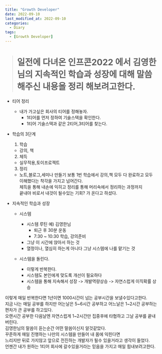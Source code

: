 ```yaml
---
title: "Growth Developer"
date: 2022-09-10
last_modified_at: 2022-09-10
categories: 
  - Diary
tags:
  - [Growth Developer]
---
```



># 일전에 다녀온 인프콘2022 에서 김영한님의 지속적인 학습과 성장에 대해 말씀해주신 내용을 정리 해보려고한다.

- 티어 정리
  - 내가 가고싶은 회사의 티어를 정해놓자.
    - 1티어를 먼저 정하여 기술스택을 확인한다.
    - 1티어 기술스택과 같은 2티어,3티어를 찾는다.

- 학습의 3단계
  1. 학습
    - 강의, 책
  2. 체득
    - 실무적용,토이프로젝트
  3. 정리
    - 노트,블로그,세미나 만들기
  보통 1번 학습에서 강의,책 모두 다 완료하고 모두 이해했다는 착각을 가지고 넘어간다.  
  체득을 통해 내손에 익히고 정리를 통해 머리속에서 정리하는 과정까지  
  끝내야 비로서 내것이 될수있는 기회? 가 온다고 하셨다.  
  
- 지속적인 학습과 성장
  - 시스템
    - 시스템 루틴 예) 김영한님
        - 퇴근 후 30분 운동
        - 7:30 ~ 10:30 학습, 강의준비
    - 그냥 이 시간에 앉아서 하는 것
    - 열정이나, 열심히 하는게 아니다 그냥 시스템에 나를 맡기는 것

  - 시스템을 돌린다.
      - 이렇게 반복한다.
      - 시스템도 본인에게 맞도록 개선이 필요하다
      - 시스템을 통해 지속해서 성장 -> 개발역량상승 -> 자연스럽게 이직확률 상승

이렇게 매일 반복한다면 1년이면 1000시간이 넘는 공부시간을 보낼수있다고한다.  
지금 나는 매일 공부를 하지만 어는날은 5~6시간 공부하고 어느날은 1~2시간 공부하는 편차가 큰 공부를 하고있다.  
오랜시간 공부한 다음날엔 자연스럽게 1~2시간만 집중후에 타협하고 그날 공부를 끝내버린다.  
김영한님의 말씀이 듣는순간 어떤 말씀이신지 알것같았다.  
꾸준하게 매일 진행하는 나만의 시스템을 만들어 내 몸에 익힌다면  
느리지만 뒤로 가지않고 앞으로 전진하는 개발자가 될수 있을거라고 생각이 들었다.  
언젠간 내가 원하는 1티어 회사에 갈수있을거라는 믿음을 가지고 매일 힘내보려고한다. 